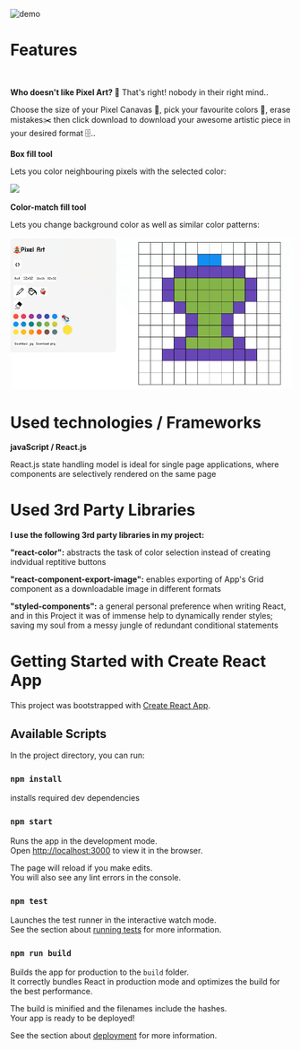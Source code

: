 ![demo](demo.gif)

# Features

<br/>

**Who doesn't like Pixel Art?	:bricks:**
That's right! nobody in their right mind..

Choose the size of your Pixel Canavas :straight_ruler:, pick your favourite colors :basket:, erase mistakes:scissors: then click download to download your awesome artistic piece in your desired format	:file_cabinet:..

**Box fill tool**

Lets you color neighbouring pixels with the selected color:

<img src="demo2.gif" width="600" />

**Color-match fill tool**

Lets you change background color as well as similar color patterns:

<img src="demo3.gif" width="600" />

# Used technologies / Frameworks
**javaScript / React.js**

React.js state handling model is ideal for single page applications, where components are selectively rendered on the same page

# Used 3rd Party Libraries
**I use the following 3rd party libraries in my project:**

**"react-color":** abstracts the task of color selection instead of creating indvidual reptitive buttons

**"react-component-export-image":** enables exporting of App's Grid component as a downloadable image in different formats

**"styled-components":** a general personal preference when writing React, and in this Project it was of immense help to dynamically render styles;
 saving my soul from a messy jungle of redundant conditional statements
 
# Getting Started with Create React App

This project was bootstrapped with [Create React App](https://github.com/facebook/create-react-app).

## Available Scripts

In the project directory, you can run:

### `npm install`
installs required dev dependencies

### `npm start`

Runs the app in the development mode.\
Open [http://localhost:3000](http://localhost:3000) to view it in the browser.

The page will reload if you make edits.\
You will also see any lint errors in the console.

### `npm test`

Launches the test runner in the interactive watch mode.\
See the section about [running tests](https://facebook.github.io/create-react-app/docs/running-tests) for more information.

### `npm run build`

Builds the app for production to the `build` folder.\
It correctly bundles React in production mode and optimizes the build for the best performance.

The build is minified and the filenames include the hashes.\
Your app is ready to be deployed!

See the section about [deployment](https://facebook.github.io/create-react-app/docs/deployment) for more information.
